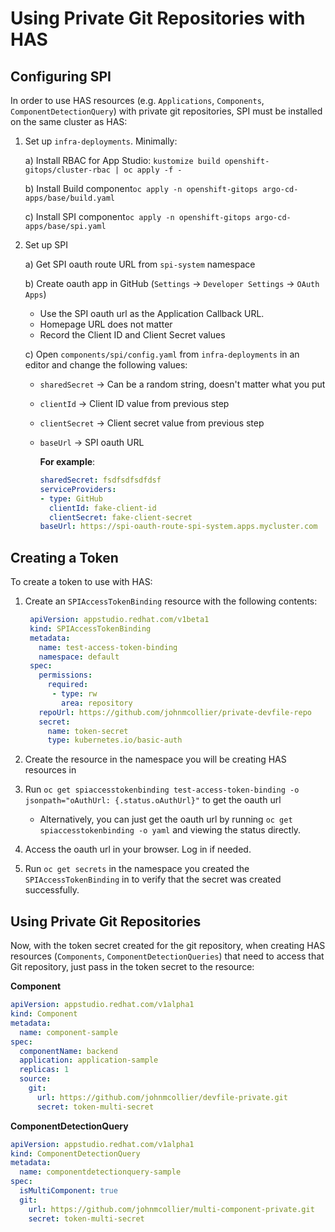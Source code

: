 # Using Private Git Repositories with HAS

## Configuring SPI

In order to use HAS resources (e.g. `Applications`, `Components`, `ComponentDetectionQuery`) with private git repositories, SPI must be installed on the same cluster as HAS:

1) Set up `infra-deployments`. Minimally:

   a) Install RBAC for App Studio: `kustomize build openshift-gitops/cluster-rbac | oc apply -f -`

   b) Install Build component`oc apply -n openshift-gitops argo-cd-apps/base/build.yaml`

   c) Install SPI component`oc apply -n openshift-gitops argo-cd-apps/base/spi.yaml`

2) Set up SPI

    a) Get SPI oauth route URL from `spi-system` namespace

    b) Create oauth app in GitHub (`Settings` -> `Developer Settings` -> `OAuth Apps`)

      - Use the SPI oauth url as the Application Callback URL.
      - Homepage URL does not matter
      - Record the Client ID and Client Secret values 
  
   c) Open `components/spi/config.yaml` from `infra-deployments` in an editor and change the following values:
     - `sharedSecret` -> Can be a random string, doesn't matter what you put
     - `clientId` -> Client ID value from previous step
     - `clientSecret` -> Client secret value from previous step
     - `baseUrl` -> SPI oauth URL

        **For example**:
        ```yaml
        sharedSecret: fsdfsdfsdfdsf
        serviceProviders:
        - type: GitHub
          clientId: fake-client-id
          clientSecret: fake-client-secret
        baseUrl: https://spi-oauth-route-spi-system.apps.mycluster.com
        ```

## Creating a Token

To create a token to use with HAS:

1) Create an `SPIAccessTokenBinding` resource with the following contents:
   ```yaml
    apiVersion: appstudio.redhat.com/v1beta1
    kind: SPIAccessTokenBinding
    metadata:
      name: test-access-token-binding
      namespace: default
    spec:
      permissions:
        required:
         - type: rw
           area: repository
      repoUrl: https://github.com/johnmcollier/private-devfile-repo
      secret:
        name: token-secret
        type: kubernetes.io/basic-auth
   ```

2) Create the resource in the namespace you will be creating HAS resources in

3) Run `oc get spiaccesstokenbinding test-access-token-binding -o jsonpath="oAuthUrl: {.status.oAuthUrl}"` to get the oauth url
  
    - Alternatively, you can just get the oauth url by running `oc get spiaccesstokenbinding -o yaml` and viewing the status directly.

4) Access the oauth url in your browser. Log in if needed.

5) Run `oc get secrets` in the namespace you created the `SPIAccessTokenBinding` in to verify that the secret was created successfully.

## Using Private Git Repositories

Now, with the token secret created for the git repository, when creating HAS resources (`Components`, `ComponentDetectionQueries`) that need to access that Git repository, just pass in the token secret to the resource:

**Component**

```yaml
apiVersion: appstudio.redhat.com/v1alpha1
kind: Component
metadata:
  name: component-sample
spec:
  componentName: backend
  application: application-sample
  replicas: 1
  source:
    git:
      url: https://github.com/johnmcollier/devfile-private.git
      secret: token-multi-secret
```

**ComponentDetectionQuery**

```yaml
apiVersion: appstudio.redhat.com/v1alpha1
kind: ComponentDetectionQuery
metadata:
  name: componentdetectionquery-sample
spec:
  isMultiComponent: true
  git:
    url: https://github.com/johnmcollier/multi-component-private.git
    secret: token-multi-secret
```